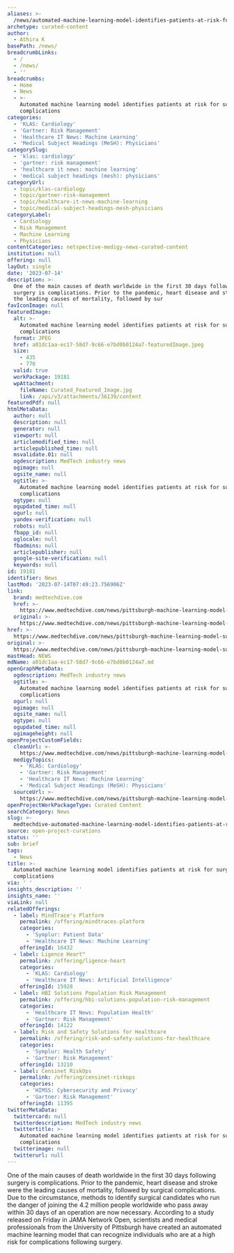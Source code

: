 ```yaml
---
aliases: >-
  /news/automated-machine-learning-model-identifies-patients-at-risk-for-surgical-complications
archetype: curated-content
author:
  - Athira K
basePath: /news/
breadcrumbLinks:
  - /
  - /news/
  - ''
breadcrumbs:
  - Home
  - News
  - >-
    Automated machine learning model identifies patients at risk for surgical
    complications
categories:
  - 'KLAS: Cardiology'
  - 'Gartner: Risk Management'
  - 'Healthcare IT News: Machine Learning'
  - 'Medical Subject Headings (MeSH): Physicians'
categorySlug:
  - 'klas: cardiology'
  - 'gartner: risk management'
  - 'healthcare it news: machine learning'
  - 'medical subject headings (mesh): physicians'
categoryUrl:
  - topic/klas-cardiology
  - topic/gartner-risk-management
  - topic/healthcare-it-news-machine-learning
  - topic/medical-subject-headings-mesh-physicians
categoryLabel:
  - Cardiology
  - Risk Management
  - Machine Learning
  - Physicians
contentCategories: netspective-medigy-news-curated-content
institution: null
offering: null
layOut: single
date: '2023-07-14'
description: >-
  One of the main causes of death worldwide in the first 30 days following
  surgery is complications. Prior to the pandemic, heart disease and stroke were
  the leading causes of mortality, followed by sur
favIconImage: null
featuredImage:
  alt: >-
    Automated machine learning model identifies patients at risk for surgical
    complications
  format: JPEG
  href: a01dc1aa-ec17-58d7-9c66-e7bd0b0124a7-featuredImage.jpeg
  size:
    - 435
    - 770
  valid: true
  workPackage: 19181
  wpAttachment:
    fileName: Curated_Featured_Image.jpg
    link: /api/v3/attachments/36139/content
featuredPdf: null
htmlMetaData:
  author: null
  description: null
  generator: null
  viewport: null
  articlemodified_time: null
  articlepublished_time: null
  msvalidate.01: null
  ogdescription: MedTech industry news
  ogimage: null
  ogsite_name: null
  ogtitle: >-
    Automated machine learning model identifies patients at risk for surgical
    complications
  ogtype: null
  ogupdated_time: null
  ogurl: null
  yandex-verification: null
  robots: null
  fbapp_id: null
  oglocale: null
  fbadmins: null
  articlepublisher: null
  google-site-verification: null
  keywords: null
id: 19181
identifier: News
lastMod: '2023-07-14T07:49:23.756906Z'
link:
  brand: medtechdive.com
  href: >-
    https://www.medtechdive.com/news/pittsburgh-machine-learning-model-surgical-complication-risk/686206/
  original: >-
    https://www.medtechdive.com/news/pittsburgh-machine-learning-model-surgical-complication-risk/686206/
href: >-
  https://www.medtechdive.com/news/pittsburgh-machine-learning-model-surgical-complication-risk/686206/
original: >-
  https://www.medtechdive.com/news/pittsburgh-machine-learning-model-surgical-complication-risk/686206/
mastHead: NEWS
mdName: a01dc1aa-ec17-58d7-9c66-e7bd0b0124a7.md
openGraphMetaData:
  ogdescription: MedTech industry news
  ogtitle: >-
    Automated machine learning model identifies patients at risk for surgical
    complications
  ogurl: null
  ogimage: null
  ogsite_name: null
  ogtype: null
  ogupdated_time: null
  ogimageheight: null
openProjectCustomFields:
  cleanUrl: >-
    https://www.medtechdive.com/news/pittsburgh-machine-learning-model-surgical-complication-risk/686206/
  medigyTopics:
    - 'KLAS: Cardiology'
    - 'Gartner: Risk Management'
    - 'Healthcare IT News: Machine Learning'
    - 'Medical Subject Headings (MeSH): Physicians'
  sourceUrl: >-
    https://www.medtechdive.com/news/pittsburgh-machine-learning-model-surgical-complication-risk/686206/
openProjectWorkPackageType: Curated Content
searchCategory: News
slug: >-
  medtechdive-automated-machine-learning-model-identifies-patients-at-risk-for-surgical-complications
source: open-project-curations
status: ''
sub: brief
tags:
  - News
title: >-
  Automated machine learning model identifies patients at risk for surgical
  complications
via: ' '
insights_description: ''
insights_name: ''
viaLink: null
relatedOfferings:
  - label: MindTrace's Platform
    permalink: /offering/mindtraces-platform
    categories:
      - 'Symplur: Patient Data'
      - 'Healthcare IT News: Machine Learning'
    offeringId: 16432
  - label: Ligence Heart™
    permalink: /offering/ligence-heart
    categories:
      - 'KLAS: Cardiology'
      - 'Healthcare IT News: Artificial Intelligence'
    offeringId: 15928
  - label: HBI Solutions Population Risk Management
    permalink: /offering/hbi-solutions-population-risk-management
    categories:
      - 'Healthcare IT News: Population Health'
      - 'Gartner: Risk Management'
    offeringId: 14122
  - label: Risk and Safety Solutions for Healthcare
    permalink: /offering/risk-and-safety-solutions-for-healthcare
    categories:
      - 'Symplur: Health Safety'
      - 'Gartner: Risk Management'
    offeringId: 13210
  - label: Censinet RiskOps
    permalink: /offering/censinet-riskops
    categories:
      - 'HIMSS: Cybersecurity and Privacy'
      - 'Gartner: Risk Management'
    offeringId: 11395
twitterMetaData:
  twittercard: null
  twitterdescription: MedTech industry news
  twittertitle: >-
    Automated machine learning model identifies patients at risk for surgical
    complications
  twitterimage: null
  twitterurl: null
---
```

<p>One of the main causes of death worldwide in the first 30 days following surgery is complications. Prior to the pandemic, heart disease and stroke were the leading causes of mortality, followed by surgical complications. Due to the circumstance, methods to identify surgical candidates who run the danger of joining the 4.2 million people worldwide who pass away within 30 days of an operation are now necessary. According to a study released on Friday in JAMA Network Open, scientists and medical professionals from the University of Pittsburgh have created an automated machine learning model that can recognize individuals who are at a high risk for complications following surgery. &nbsp;</p>